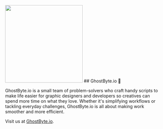 <img src="https://github.com/GhostByte-io/.github/assets/6352013/c313de7d-af0f-4cd5-894f-0dba1519eb75" width="250px">
## GhostByte.io 👋

GhostByte.io is a small team of problem-solvers who craft handy scripts to make life easier for graphic designers and developers so creatives can spend more time on what they love. Whether it's simplifying workflows or tackling everyday challenges, GhostByte.io is all about making work smoother and more efficient.

Visit us at [GhostByte.io](https://www.ghostbyte.io).
